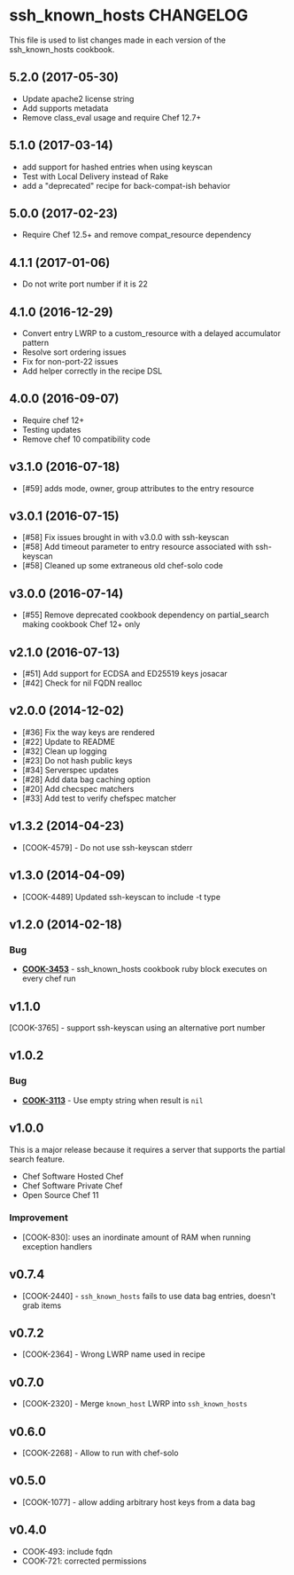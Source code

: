 # ssh_known_hosts CHANGELOG

This file is used to list changes made in each version of the ssh_known_hosts cookbook.

## 5.2.0 (2017-05-30)

- Update apache2 license string
- Add supports metadata
- Remove class_eval usage and require Chef 12.7+

## 5.1.0 (2017-03-14)

- add support for hashed entries when using keyscan
- Test with Local Delivery instead of Rake
- add a "deprecated" recipe for back-compat-ish behavior

## 5.0.0 (2017-02-23)

- Require Chef 12.5+ and remove compat_resource dependency

## 4.1.1 (2017-01-06)

- Do not write port number if it is 22

## 4.1.0 (2016-12-29)

- Convert entry LWRP to a custom_resource with a delayed accumulator pattern
- Resolve sort ordering issues
- Fix for non-port-22 issues
- Add helper correctly in the recipe DSL

## 4.0.0 (2016-09-07)

- Require chef 12+
- Testing updates
- Remove chef 10 compatibility code

## v3.1.0 (2016-07-18)

- [#59] adds mode, owner, group attributes to the entry resource

## v3.0.1 (2016-07-15)

- [#58] Fix issues brought in with v3.0.0 with ssh-keyscan
- [#58] Add timeout parameter to entry resource associated with ssh-keyscan
- [#58] Cleaned up some extraneous old chef-solo code

## v3.0.0 (2016-07-14)

- [#55] Remove deprecated cookbook dependency on partial_search making cookbook Chef 12+ only

## v2.1.0 (2016-07-13)

- [#51] Add support for ECDSA and ED25519 keys josacar
- [#42] Check for nil FQDN realloc

## v2.0.0 (2014-12-02)

- [#36] Fix the way keys are rendered
- [#22] Update to README
- [#32] Clean up logging
- [#23] Do not hash public keys
- [#34] Serverspec updates
- [#28] Add data bag caching option
- [#20] Add checspec matchers
- [#33] Add test to verify chefspec matcher

## v1.3.2 (2014-04-23)

- [COOK-4579] - Do not use ssh-keyscan stderr

## v1.3.0 (2014-04-09)

- [COOK-4489] Updated ssh-keyscan to include -t type

## v1.2.0 (2014-02-18)

### Bug

- **[COOK-3453](https://tickets.chef.io/browse/COOK-3453)** - ssh_known_hosts cookbook ruby block executes on every chef run

## v1.1.0

[COOK-3765] - support ssh-keyscan using an alternative port number

## v1.0.2

### Bug

- **[COOK-3113](https://tickets.chef.io/browse/COOK-3113)** - Use empty string when result is `nil`

## v1.0.0

This is a major release because it requires a server that supports the partial search feature.

- Chef Software Hosted Chef
- Chef Software Private Chef
- Open Source Chef 11

### Improvement

- [COOK-830]: uses an inordinate amount of RAM when running exception handlers

## v0.7.4

- [COOK-2440] - `ssh_known_hosts` fails to use data bag entries, doesn't grab items

## v0.7.2

- [COOK-2364] - Wrong LWRP name used in recipe

## v0.7.0

- [COOK-2320] - Merge `known_host` LWRP into `ssh_known_hosts`

## v0.6.0

- [COOK-2268] - Allow to run with chef-solo

## v0.5.0

- [COOK-1077] - allow adding arbitrary host keys from a data bag

## v0.4.0

- COOK-493: include fqdn
- COOK-721: corrected permissions
